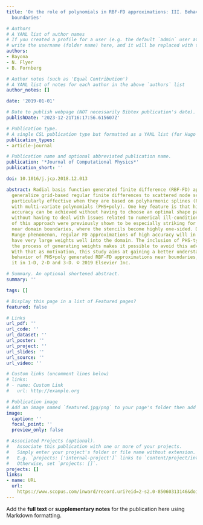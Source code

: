 ```yaml
---
title: 'On the role of polynomials in RBF-FD approximations: III. Behavior near domain
  boundaries'

# Authors
# A YAML list of author names
# If you created a profile for a user (e.g. the default `admin` user at `content/authors/admin/`), 
# write the username (folder name) here, and it will be replaced with their full name and linked to their profile.
authors:
- Bayona
- N. Flyer
- B. Fornberg

# Author notes (such as 'Equal Contribution')
# A YAML list of notes for each author in the above `authors` list
author_notes: []

date: '2019-01-01'

# Date to publish webpage (NOT necessarily Bibtex publication's date).
publishDate: '2023-12-21T16:17:56.615607Z'

# Publication type.
# A single CSL publication type but formatted as a YAML list (for Hugo requirements).
publication_types:
- article-journal

# Publication name and optional abbreviated publication name.
publication: '*Journal of Computational Physics*'
publication_short: ''

doi: 10.1016/j.jcp.2018.12.013

abstract: Radial basis function generated finite difference (RBF-FD) approximations
  generalize grid-based regular finite differences to scattered node sets. These become
  particularly effective when they are based on polyharmonic splines (PHS) augmented
  with multi-variate polynomials (PHS+poly). One key feature is that high orders of
  accuracy can be achieved without having to choose an optimal shape parameter and
  without having to deal with issues related to numerical ill-conditioning. The strengths
  of this approach were previously shown to be especially striking for approximations
  near domain boundaries, where the stencils become highly one-sided. Due to the polynomial
  Runge phenomenon, regular FD approximations of high accuracy will in such cases
  have very large weights well into the domain. The inclusion of PHS-type RBFs in
  the process of generating weights makes it possible to avoid this adverse effect.
  With that as motivation, this study aims at gaining a better understanding of the
  behavior of PHS+poly generated RBF-FD approximations near boundaries, illustrating
  it in 1-D, 2-D and 3-D. © 2019 Elsevier Inc.

# Summary. An optional shortened abstract.
summary: ''

tags: []

# Display this page in a list of Featured pages?
featured: false

# Links
url_pdf: ''
url_code: ''
url_dataset: ''
url_poster: ''
url_project: ''
url_slides: ''
url_source: ''
url_video: ''

# Custom links (uncomment lines below)
# links:
# - name: Custom Link
#   url: http://example.org

# Publication image
# Add an image named `featured.jpg/png` to your page's folder then add a caption below.
image:
  caption: ''
  focal_point: ''
  preview_only: false

# Associated Projects (optional).
#   Associate this publication with one or more of your projects.
#   Simply enter your project's folder or file name without extension.
#   E.g. `projects: ['internal-project']` links to `content/project/internal-project/index.md`.
#   Otherwise, set `projects: []`.
projects: []
links:
- name: URL
  url: 
    https://www.scopus.com/inward/record.uri?eid=2-s2.0-85060313146&doi=10.1016%2fj.jcp.2018.12.013&partnerID=40&md5=5ae8de23539f02180970290540b1b4eb
---
```


Add the **full text** or **supplementary notes** for the publication here using Markdown formatting.

